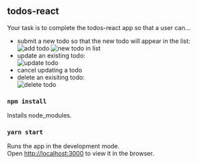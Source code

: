 
## todos-react

Your task is to complete the todos-react app so that a user can...

* submit a new todo so that the new todo will appear in the list:<br/>
![add todo](https://github.com/Cognizant-React/todos-react/blob/master/public/images/todos3.png "Submit new todo")
![new todo in list](https://github.com/Cognizant-React/todos-react/blob/master/public/images/todos4.png "New todo added to list")
* update an existing todo:<br/>
![update todo](https://github.com/Cognizant-React/todos-react/blob/master/public/images/todos2.png "Update todo")
* cancel updating a todo<br/>
* delete an exisiting todo:<br/>
![delete todo](https://github.com/Cognizant-React/todos-react/blob/master/public/images/todos5.png "Delete todo")


### `npm install`

Installs node_modules.<br />

### `yarn start`

Runs the app in the development mode.<br />
Open [http://localhost:3000](http://localhost:3000) to view it in the browser.



